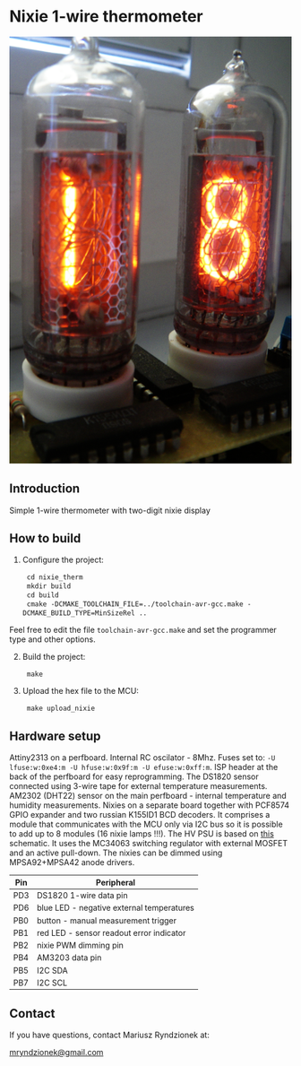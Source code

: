 Nixie 1-wire thermometer
========================

![nixie_therm](images/therm.png?raw=true "Nixie thermometer")

Introduction
------------

Simple 1-wire thermometer with two-digit nixie display 

How to build
------------

1. Configure the project:

		cd nixie_therm
		mkdir build
		cd build
		cmake -DCMAKE_TOOLCHAIN_FILE=../toolchain-avr-gcc.make -DCMAKE_BUILD_TYPE=MinSizeRel ..

Feel free to edit the file `toolchain-avr-gcc.make` and set the programmer type and other options.

2. Build the project:

		make

3. Upload the hex file to the MCU:

		make upload_nixie

Hardware setup
--------------

Attiny2313 on a perfboard. Internal RC oscilator - 8Mhz.
Fuses set to: `-U lfuse:w:0xe4:m -U hfuse:w:0x9f:m -U efuse:w:0xff:m`.
ISP header at the back of the perfboard for easy reprogramming.
The DS1820 sensor connected using 3-wire tape for external temperature measurements.
AM2302 (DHT22) sensor on the main perfboard - internal temperature and humidity measurements.
Nixies on a separate board together with PCF8574 GPIO expander and two russian K155ID1 BCD decoders.
It comprises a module that communicates with the MCU only via I2C bus so it is possible to add up to 8 modules (16 nixie lamps !!!).
The HV PSU is based on [this](http://threeneurons.files.wordpress.com/2011/08/mc34063_mk15cm1.gif?w=500&h=384) schematic.
It uses the MC34063 switching regulator with external MOSFET and an active pull-down.
The nixies can be dimmed using MPSA92+MPSA42 anode drivers.

| Pin  | Peripheral|
| ------------- | -------------|
| PD3  | DS1820 1-wire data pin |
| PD6  | blue LED - negative external temperatures |
| PB0  | button - manual measurement trigger |
| PB1  | red LED - sensor readout error indicator |
| PB2  | nixie PWM dimming pin |
| PB4  | AM3203 data pin |
| PB5  | I2C SDA |
| PB7  | I2C SCL |


Contact
-------
If you have questions, contact Mariusz Ryndzionek at:

<mryndzionek@gmail.com>
